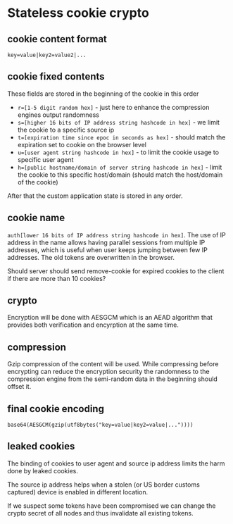 # Stateless cookie crypto

## cookie content format
`key=value|key2=value2|...`

## cookie fixed contents

These fields are stored in the beginning of the cookie in this order
* `r=[1-5 digit random hex]` - just here to enhance the compression engines output randomness
* `s=[higher 16 bits of IP address string hashcode in hex]` - we limit the cookie to a specific source ip
* `t=[expiration time since epoc in seconds as hex]` - should match the expiration set to cookie on the browser level
* `u=[user agent string hashcode in hex]` - to limit the cookie usage to specific user agent
* `h=[public hostname/domain of server string hashcode in hex]` - limit the cookie to this specific host/domain (should match the host/domain of the cookie)

After that the custom application state is stored in any order.

## cookie name

`auth[lower 16 bits of IP address string hashcode in hex]`. The use of IP address in the name allows having parallel sessions from multiple IP addresses, which is useful when user keeps jumping between few IP addresses. The old tokens are overwritten in the browser.

Should server should send remove-cookie for expired cookies to the client if there are more than 10 cookies?

## crypto

Encryption will be done with AESGCM which is an AEAD algorithm that provides both verification and encyrption at the same time.

## compression

Gzip compression of the content will be used. While compressing before encrypting can reduce the encryption security the randomness to the compression engine from the semi-random data in the beginning should offset it.

## final cookie encoding

`base64(AESGCM(gzip(utf8bytes("key=value|key2=value|..."))))`

## leaked cookies

The binding of cookies to user agent and source ip address limits the harm done by leaked cookies.

The source ip address helps when a stolen (or US border customs captured) device is enabled in different location.
 
If we suspect some tokens have been compromised we can change the crypto secret of all nodes and thus invalidate all existing tokens.

